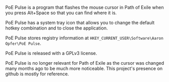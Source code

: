 PoE Pulse is a program that flashes the mouse cursor in Path of Exile when you press Alt+Space so that you can find where it is.

PoE Pulse has a system tray icon that allows you to change the default hotkey combination and to close the application.

PoE Pulse stores registry information at `HKEY_CURRENT_USER\Software\Aaron Opfer\PoE Pulse`.

PoE Pulse is released with a GPLv3 license.

PoE Pulse is no longer relevant for Path of Exile as the cursor was changed many months ago to be much more noticeable. This project's presence on github is mostly for reference.
